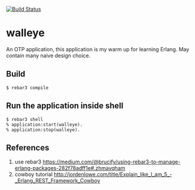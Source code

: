 [![Build Status](https://travis-ci.org/junhuqc/walleye.svg?branch=master)](https://travis-ci.org/junhuqc/walleye)

walleye
=================

An OTP application, this application is my warm up for learning Erlang. May contain many naive design choice.

## Build

    $ rebar3 compile


## Run the application inside shell

    $ rebar3 shell
    % application:start(walleye).
    % application:stop(walleye).

## References

1. use rebar3 https://medium.com/@brucify/using-rebar3-to-manage-erlang-packages-282f78adff1e#.zhmavqham
2. cowboy tutorial http://jordenlowe.com/title/Explain_like_I_am_5_-_Erlang_REST_Framework_Cowboy

